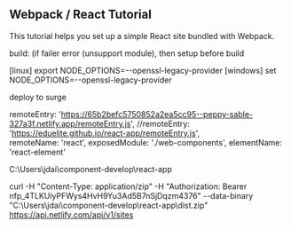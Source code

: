 ## Webpack / React Tutorial

This tutorial helps you set up a simple React site bundled with Webpack.

build: (if failer error (unsupport module), then setup before build

[linux] export NODE_OPTIONS=--openssl-legacy-provider
[windows] set NODE_OPTIONS=--openssl-legacy-provider

deploy to surge

remoteEntry: 'https://65b2befc5750852a2ea5cc95--peppy-sable-327a3f.netlify.app/remoteEntry.js',
            //remoteEntry: 'https://eduelite.github.io/react-app/remoteEntry.js',            
            remoteName: 'react',
            exposedModule: './web-components',
            elementName: 'react-element'


C:\Users\jdai\component-develop\react-app




curl -H "Content-Type: application/zip"  -H "Authorization: Bearer nfp_4TLKUiyPFWys4HvH9Yu3Ad5B7nSjDqzm4376"  --data-binary "C:\Users\jdai\component-develop\react-app\dist.zip"  https://api.netlify.com/api/v1/sites
